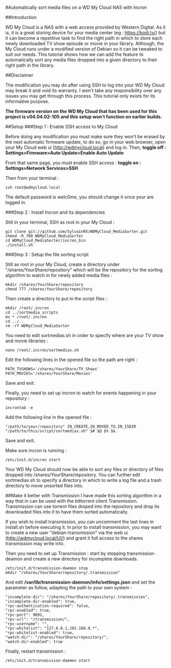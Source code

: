 #Automatically sort media files on a WD My Cloud NAS with Incron

##Introduction

WD My Cloud is a NAS with a web access provided by Western Digital. As it is, it is a great storing device for your media center (eg : https://kodi.tv/) but it can become a repetitive task to find the right path in which to store each newly
downloaded TV show episode or movie in your library. Although, the My Cloud runs under a modified version of Debian so it can be tweaked to suit our needs. This tutorial shows how we can add the feature to automatically sort any media files dropped into a given directory to their right path in the library.


##Disclaimer

The modification you may do after using SSH to log into your WD My Cloud may break it and void its warranty. I won't take any responsibility over any issues you may get through this process. This tutorial only exists for its informative purpose.

<b>The firmware version on the WD My Cloud that has been used for this project is v04.04.02-105 and this setup won't function on earlier builds.</b>


##Setup
###Step 1 : Enable SSH access to My Cloud

Before doing any modification you must make sure they won't be erased by the next automatic firmware update, to do so, go in your web browser, open your My Cloud web ui (http://wdmycloud.local) and log in. Then, <b>toggle off : Settings>Firmware>Auto Update>Enable Auto Update </b>

From that same page, you must enable SSH access :
<b>toggle on : Settings>Network Services>SSH</b>

Then from your terminal : 
```
ssh root@wdmycloud.local
```
The default password is welc0me, you should change it once your are logged in.


###Step 2 : Install Incron and its dependencies

Still in your terminal, SSH as root in your My Cloud :
```
git clone git://github.com/SylvainRX/WDMyCloud_MediaSorter.git
chmod -R 700 WDMyCloud_MediaSorter
cd WDMyCloud_MediaSorter/incron_bin
./install.sh
```


###Step 3 : Setup the file sorting script

Still as root in your My Cloud, create a directory under "/shares/YourShare/repository" which will be the repository for the sorting algorithm to watch in for newly added media files :
```
mkdir /shares/YourShare/repository
chmod 777 /shares/YourShare/repository
```


Then create a directory to put in the script files :
```
mkdir /root/.incron
cd ../sortmedia_scripts
mv * /root/.incron
cd ../..
rm -rf WDMyCloud_MediaSorter
```


You need to edit sortmedias.sh in order to specify where are your TV show and movie libraries :
```
nano /root/.incron/sortmedias.sh
```
Edit the following lines in the opened file so the path are right :
```
PATH_TVSHOWS='/shares/YourShare/TV Shows'
PATH_MOVIES='/shares/YourShare/Movies'
```
Save and exit.


Finally, you need to set up incron to watch for events happening in your repository :
```
incrontab -e
```
Add the following line in the opened file :
```
"/path/to/your/repository" IN_CREATE,IN_MOVED_TO,IN_ISDIR "/path/to/this/script/sortmedias.sh" $# $@ $% $&
```
Save and exit.


Make sure incron is running :
```
/etc/init.d/incron start
```

Your WD My Cloud should now be able to sort any files or directory of files dropped into /shares/YourShare/repository. You can further edit sortmedias.sh to specify a directory in which to write a log file and a trash directory to move unsorted files into.


##Make it better with Transmission
I have made this sorting algorithm in a way that in can be used with the bittorrent client Transmission. Transmission can use torrent files droped into the repository and drop its downloaded files into it to have them sorted automatically.

If you wish to install transmission, you can uncomment the last lines in install.sh before executing it. In prior to install transmission, you may want to create a new user "debian-transmission" via the web ui (http://wdmycloud.local/UI/) and grant it full access to the shares transmission may write into.

Then you need to set up Transmission : start by stopping transmission-deamon and create a new directory for incomplete downloads.
```
/etc/init.d/transmission-daemon stop
mkdir "/shares/YourShare/repository/.transmission"
```
And edit <b>/var/lib/transmission-daemon/info/settings.json</b> and set the parameter as follow, adapting the path to your own system :
```
"incomplete-dir": "/shares/YourShare/repository/.transmission",
"incomplete-dir-enabled": true,
"rpc-authentication-required": false,
"rpc-enabled": true,
"rpc-port": 9091,
"rpc-url": "/transmission/",
"rpc-username": "",
"rpc-whitelist": "127.0.0.1,192.168.0.*",
"rpc-whitelist-enabled": true,
"watch-dir": "/shares/YourShare/repository/",
"watch-dir-enabled": true
```
Finally, restart transmission :
```
/etc/init.d/transmission-daemon start
```
